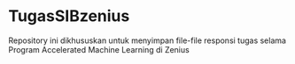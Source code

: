# TugasSIBzenius
Repository ini dikhususkan untuk menyimpan file-file responsi tugas selama Program Accelerated Machine Learning di Zenius
